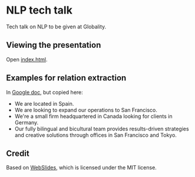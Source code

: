 NLP tech talk
=============

Tech talk on NLP to be given at Globality.

Viewing the presentation
------------------------

Open [index.html](index.html).

Examples for relation extraction
--------------------------------

In [Google doc](https://docs.google.com/document/d/1KjQ1VMPm-xQQYOI9XMGxdhjft6syPpvwkolaBFOIK3I/edit?usp=sharing),
but copied here:
- We are located in Spain.
- We are looking to expand our operations to San Francisco.
- We're a small firm headquartered in Canada looking for clients in Germany.
- Our fully bilingual and bicultural team provides results-driven strategies
  and creative solutions through offices in San Francisco and Tokyo.

Credit
------
Based on [WebSlides](https://webslides.tv/), which is licensed under the MIT
license.
